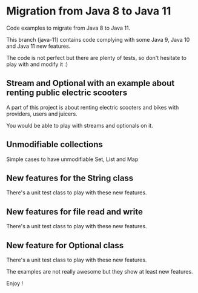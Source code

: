 # Migration from Java 8 to Java 11
Code examples to migrate from Java 8 to Java 11.

This branch (java-11) contains code complying with some Java 9, Java 10 and Java 11 new features.

The code is not perfect but there are plenty of tests, so don't hesitate to play with and modify it :)

## Stream and Optional with an example about renting public electric scooters
A part of this project is about renting electric scooters and bikes with providers, users and juicers.

You would be able to play with streams and optionals on it.

## Unmodifiable collections
Simple cases to have unmodifiable Set, List and Map

## New features for the String class
There's a unit test class to play with these new features.

## New features for file read and write
There's a unit test class to play with these new features.

## New feature for Optional class
There's a unit test class to play with these new features.

The examples are not really awesome but they show at least new features.

Enjoy !